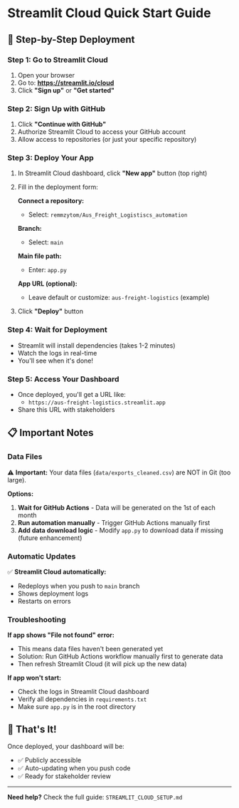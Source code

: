# Streamlit Cloud Quick Start Guide

## 🚀 Step-by-Step Deployment

### Step 1: Go to Streamlit Cloud
1. Open your browser
2. Go to: **https://streamlit.io/cloud**
3. Click **"Sign up"** or **"Get started"**

### Step 2: Sign Up with GitHub
1. Click **"Continue with GitHub"**
2. Authorize Streamlit Cloud to access your GitHub account
3. Allow access to repositories (or just your specific repository)

### Step 3: Deploy Your App
1. In Streamlit Cloud dashboard, click **"New app"** button (top right)
2. Fill in the deployment form:

   **Connect a repository:**
   - Select: `remmzytom/Aus_Freight_Logistiscs_automation`
   
   **Branch:**
   - Select: `main`
   
   **Main file path:**
   - Enter: `app.py`
   
   **App URL (optional):**
   - Leave default or customize: `aus-freight-logistics` (example)

3. Click **"Deploy"** button

### Step 4: Wait for Deployment
- Streamlit will install dependencies (takes 1-2 minutes)
- Watch the logs in real-time
- You'll see when it's done!

### Step 5: Access Your Dashboard
- Once deployed, you'll get a URL like:
  - `https://aus-freight-logistics.streamlit.app`
- Share this URL with stakeholders

## 📋 Important Notes

### Data Files
⚠️ **Important:** Your data files (`data/exports_cleaned.csv`) are NOT in Git (too large).

**Options:**
1. **Wait for GitHub Actions** - Data will be generated on the 1st of each month
2. **Run automation manually** - Trigger GitHub Actions manually first
3. **Add data download logic** - Modify `app.py` to download data if missing (future enhancement)

### Automatic Updates
✅ **Streamlit Cloud automatically:**
- Redeploys when you push to `main` branch
- Shows deployment logs
- Restarts on errors

### Troubleshooting

**If app shows "File not found" error:**
- This means data files haven't been generated yet
- Solution: Run GitHub Actions workflow manually first to generate data
- Then refresh Streamlit Cloud (it will pick up the new data)

**If app won't start:**
- Check the logs in Streamlit Cloud dashboard
- Verify all dependencies in `requirements.txt`
- Make sure `app.py` is in the root directory

## 🎉 That's It!

Once deployed, your dashboard will be:
- ✅ Publicly accessible
- ✅ Auto-updating when you push code
- ✅ Ready for stakeholder review

---

**Need help?** Check the full guide: `STREAMLIT_CLOUD_SETUP.md`


